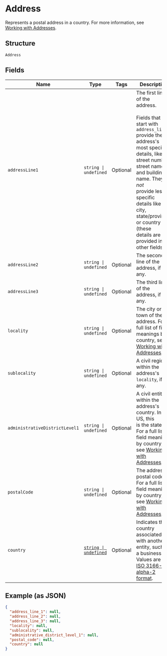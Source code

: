 
# Address

Represents a postal address in a country.
For more information, see [Working with Addresses](https://developer.squareup.com/docs/build-basics/working-with-addresses).

## Structure

`Address`

## Fields

| Name | Type | Tags | Description |
|  --- | --- | --- | --- |
| `addressLine1` | `string \| undefined` | Optional | The first line of the address.<br><br>Fields that start with `address_line` provide the address's most specific<br>details, like street number, street name, and building name. They do *not*<br>provide less specific details like city, state/province, or country (these<br>details are provided in other fields). |
| `addressLine2` | `string \| undefined` | Optional | The second line of the address, if any. |
| `addressLine3` | `string \| undefined` | Optional | The third line of the address, if any. |
| `locality` | `string \| undefined` | Optional | The city or town of the address. For a full list of field meanings by country, see [Working with Addresses](https://developer.squareup.com/docs/build-basics/working-with-addresses). |
| `sublocality` | `string \| undefined` | Optional | A civil region within the address's `locality`, if any. |
| `administrativeDistrictLevel1` | `string \| undefined` | Optional | A civil entity within the address's country. In the US, this<br>is the state. For a full list of field meanings by country, see [Working with Addresses](https://developer.squareup.com/docs/build-basics/working-with-addresses). |
| `postalCode` | `string \| undefined` | Optional | The address's postal code. For a full list of field meanings by country, see [Working with Addresses](https://developer.squareup.com/docs/build-basics/working-with-addresses). |
| `country` | [`string \| undefined`](../../doc/models/country.md) | Optional | Indicates the country associated with another entity, such as a business.<br>Values are in [ISO 3166-1-alpha-2 format](http://www.iso.org/iso/home/standards/country_codes.htm). |

## Example (as JSON)

```json
{
  "address_line_1": null,
  "address_line_2": null,
  "address_line_3": null,
  "locality": null,
  "sublocality": null,
  "administrative_district_level_1": null,
  "postal_code": null,
  "country": null
}
```

